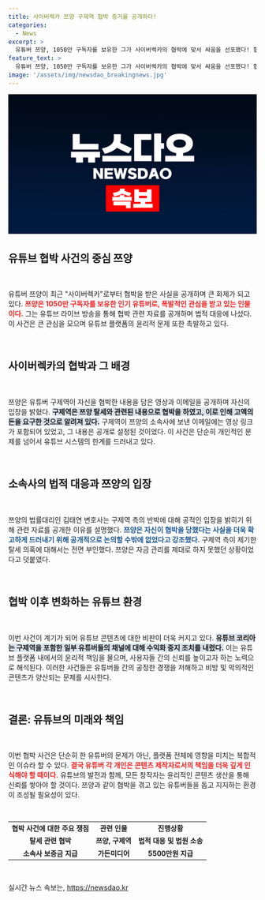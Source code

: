```yaml
---
title: 사이버렉카 쯔양 구제역 협박 증거를 공개하다!
categories:
  - News
excerpt: >
  유튜버 쯔양, 1050만 구독자를 보유한 그가 사이버렉카의 협박에 맞서 싸움을 선포했다! 협박 이메일과 영상을 공개하며 구제역에 대한 검찰 수사도 시작되었다. 충격적인 탈세 의혹과 함께 사라진 전 소속사 대표의 비밀까지 드러나면서 그의 반격이 더욱 궁금해진다!
feature_text: >
  유튜버 쯔양, 1050만 구독자를 보유한 그가 사이버렉카의 협박에 맞서 싸움을 선포했다! 협박 이메일과 영상을 공개하며 구제역에 대한 검찰 수사도 시작되었다. 충격적인 탈세 의혹과 함께 사라진 전 소속사 대표의 비밀까지 드러나면서 그의 반격이 더욱 궁금해진다!
image: '/assets/img/newsdao_breakingnews.jpg'
---
```


<p><img src="/assets/img/newsdao_breakingnews.jpg" alt="ranknews 속보" /></p>

<h2 data-ke-size="size26">유튜브 협박 사건의 중심 쯔양</h2>

<p data-ke-size="size16">&nbsp;</p>

<p>유튜버 쯔양이 최근 "사이버렉카"로부터 협박을 받은 사실을 공개하며 큰 화제가 되고 있다. <b><span style="color: #ee2323;">쯔양은 1050만 구독자를 보유한 인기 유튜버로, 폭발적인 관심을 받고 있는 인물이다.</span></b> 그는 유튜브 라이브 방송을 통해 협박 관련 자료를 공개하며 법적 대응에 나섰다. 이 사건은 큰 관심을 모으며 유튜브 플랫폼의 윤리적 문제 또한 촉발하고 있다.</p>

<p data-ke-size="size16">&nbsp;</p>

<h2 data-ke-size="size26">사이버렉카의 협박과 그 배경</h2>

<p data-ke-size="size16">&nbsp;</p>

<p>쯔양은 유튜버 구제역이 자신을 협박한 내용을 담은 영상과 이메일을 공개하며 자신의 입장을 밝혔다. <b><span style="background-color: #21538527;">구제역은 쯔양 탈세와 관련된 내용으로 협박을 하였고, 이로 인해 고액의 돈을 요구한 것으로 알려져 있다.</span></b> 구제역이 쯔양의 소속사에 보낸 이메일에는 영상 링크가 포함되어 있었고, 그 내용은 공개로 설정된 것이었다. 이 사건은 단순히 개인적인 문제를 넘어서 유튜브 시스템의 한계를 드러내고 있다.</p>

<p data-ke-size="size16">&nbsp;</p>

<h2 data-ke-size="size26">소속사의 법적 대응과 쯔양의 입장</h2>

<p data-ke-size="size16">&nbsp;</p>

<p>쯔양의 법률대리인 김태연 변호사는 구제역 측의 반박에 대해 공적인 입장을 밝히기 위해 관련 자료를 공개한 이유를 설명했다. <b><span style="color: #1a5490;">쯔양은 자신이 협박을 당했다는 사실을 더욱 확고하게 드러내기 위해 공개적으로 논의할 수밖에 없었다고 강조했다.</span></b> 구제역 측이 제기한 탈세 의혹에 대해서는 전면 부인했다. 쯔양은 자금 관리를 제대로 하지 못했던 상황이었다고 덧붙였다.</p>

<p data-ke-size="size16">&nbsp;</p>

<h2 data-ke-size="size26">협박 이후 변화하는 유튜브 환경</h2>

<p data-ke-size="size16">&nbsp;</p>

<p>이번 사건이 계기가 되어 유튜브 콘텐츠에 대한 비판이 더욱 커지고 있다. <b><span style="background-color: #21538527;">유튜브 코리아는 구제역을 포함한 일부 유튜버들의 채널에 대해 수익화 중지 조치를 내렸다.</span></b> 이는 유튜브 플랫폼 내에서의 윤리적 책임을 물으며, 사용자들 간의 신뢰를 높이고자 하는 노력으로 해석된다. 이러한 사건들은 유튜버들 간의 공정한 경쟁을 저해하고 비방 및 악의적인 콘텐츠가 양산되는 문제를 시사한다.</p>

<p data-ke-size="size16">&nbsp;</p>

<h2 data-ke-size="size26">결론: 유튜브의 미래와 책임</h2>

<p data-ke-size="size16">&nbsp;</p>

<p>이번 협박 사건은 단순히 한 유튜버의 문제가 아닌, 플랫폼 전체에 영향을 미치는 복합적인 이슈라 할 수 있다. <b><span style="color: #ee2323;">결국 유튜버 각 개인은 콘텐츠 제작자로서의 책임을 더욱 깊게 인식해야 할 때이다.</span></b> 유튜브의 발전과 함께, 모든 창작자는 윤리적인 콘텐츠 생산을 통해 신뢰를 쌓아야 할 것이다. 쯔양과 같이 협박을 겪고 있는 유튜버들을 돕고 지지하는 환경이 조성될 필요성이 있다.</p>

<p data-ke-size="size16">&nbsp;</p>

<table style="width: 100%;">
<tr>
<td style="text-align: center; height: 17px;"><b>협박 사건에 대한 주요 쟁점</b></td>
<td style="text-align: center; height: 17px;"><b>관련 인물</b></td>
<td style="text-align: center; height: 17px;"><b>진행상황</b></td>
</tr>
<tr>
<td style="text-align: center; height: 17px;"><b>탈세 관련 협박</b></td>
<td style="text-align: center; height: 17px;"><b>쯔양, 구제역</b></td>
<td style="text-align: center; height: 17px;"><b>법적 대응 및 법원 소송</b></td>
</tr>
<tr>
<td style="text-align: center; height: 17px;"><b>소속사 보증금 지급</b></td>
<td style="text-align: center; height: 17px;"><b>가든미디어</b></td>
<td style="text-align: center; height: 17px;"><b>5500만원 지급</b></td>
</tr>
</table>

<p data-ke-size="size16">&nbsp;</p>
실시간 뉴스 속보는, <a href="https://newsdao.kr" rel="dofollow">https://newsdao.kr</a>


